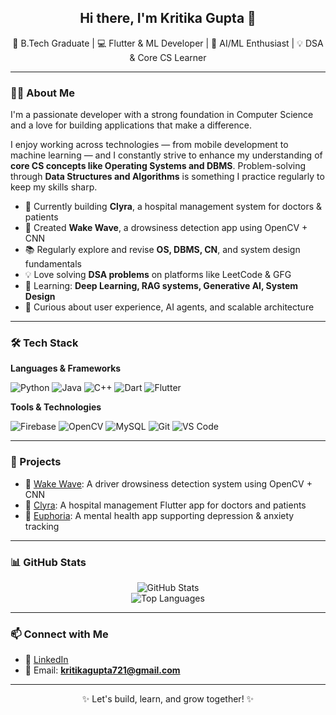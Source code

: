 <h2 align="center">Hi there, I'm Kritika Gupta 👋</h2>

<p align="center">
  🚀 B.Tech Graduate | 💻 Flutter & ML Developer | 🤖 AI/ML Enthusiast | 💡 DSA & Core CS Learner
</p>

---

### 👩‍💻 About Me

I'm a passionate developer with a strong foundation in Computer Science and a love for building applications that make a difference.

I enjoy working across technologies — from mobile development to machine learning — and I constantly strive to enhance my understanding of **core CS concepts like Operating Systems and DBMS**. Problem-solving through **Data Structures and Algorithms** is something I practice regularly to keep my skills sharp.

- 🔭 Currently building **Clyra**, a hospital management system for doctors & patients  
- 🤖 Created **Wake Wave**, a drowsiness detection app using OpenCV + CNN  
- 📚 Regularly explore and revise **OS, DBMS, CN**, and system design fundamentals  
- 💡 Love solving **DSA problems** on platforms like LeetCode & GFG  
- 🌱 Learning: **Deep Learning, RAG systems, Generative AI, System Design**  
- 🧠 Curious about user experience, AI agents, and scalable architecture  

---

### 🛠️ Tech Stack

**Languages & Frameworks**

![Python](https://img.shields.io/badge/Python-3776AB?style=flat-square&logo=python&logoColor=white)
![Java](https://img.shields.io/badge/Java-007396?style=flat-square&logo=java&logoColor=white)
![C++](https://img.shields.io/badge/C++-00599C?style=flat-square&logo=c%2B%2B&logoColor=white)
![Dart](https://img.shields.io/badge/Dart-0175C2?style=flat-square&logo=dart&logoColor=white)
![Flutter](https://img.shields.io/badge/Flutter-02569B?style=flat-square&logo=flutter&logoColor=white)

**Tools & Technologies**

![Firebase](https://img.shields.io/badge/Firebase-FFCA28?style=flat-square&logo=firebase&logoColor=black)
![OpenCV](https://img.shields.io/badge/OpenCV-5C3EE8?style=flat-square&logo=opencv&logoColor=white)
![MySQL](https://img.shields.io/badge/MySQL-4479A1?style=flat-square&logo=mysql&logoColor=white)
![Git](https://img.shields.io/badge/Git-F05032?style=flat-square&logo=git&logoColor=white)
![VS Code](https://img.shields.io/badge/VS%20Code-007ACC?style=flat-square&logo=visual-studio-code&logoColor=white)

---

### 🚀 Projects

- 🔹 [Wake Wave](https://github.com/kritigupta07/wake-wave): A driver drowsiness detection system using OpenCV + CNN  
- 🔹 [Clyra](https://github.com/kritigupta07/clyra): A hospital management Flutter app for doctors and patients  
- 🔹 [Euphoria](https://github.com/kritigupta07/euphoria): A mental health app supporting depression & anxiety tracking  

---

### 📊 GitHub Stats

<p align="center">
  <img src="https://github-readme-stats.vercel.app/api?username=kritigupta07&show_icons=true&theme=radical" alt="GitHub Stats" />
  <br />
  <img src="https://github-readme-stats.vercel.app/api/top-langs/?username=kritigupta07&layout=compact&theme=radical" alt="Top Languages" />
</p>

---

### 📫 Connect with Me

- 🔗 [LinkedIn](https://www.linkedin.com/in/kritika-gupta-b02246231)
- 📧 Email: **kritikagupta721@gmail.com** 

---

<p align="center">✨ Let's build, learn, and grow together! ✨</p>

